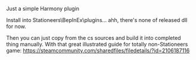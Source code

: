 Just a simple Harmony plugin

Install into Stationeers\BepInEx\plugins... ahh, there's none of released dll for now.

Then you can just copy from the cs sources and build it into completed thing manually.
With that great illustrated guide for totally non-Stationeers game: https://steamcommunity.com/sharedfiles/filedetails/?id=2106187116
